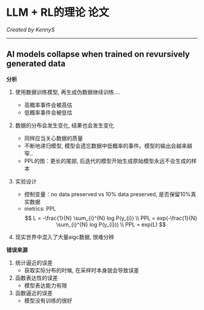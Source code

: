 # LLM + RL的理论 论文

*Created by KennyS*

---

## AI models collapse when trained on revursively generated data

**分析**

1. 使用数据训练模型, 再生成伪数据继续训练....
    - 高概率事件会被高估
    - 低概率事件会被低估

2. 数据的分布会发生变化, 结果也会发生变化
    - 同样应当关心数据的质量
    - 不断地递归模型, 模型会遗忘数据中低概率的事件。模型的输出会越来越窄..
    - PPL的图：更长的尾部, 后迭代的模型开始生成原始模型永远不会生成的样本

3. 实验设计

    - 控制变量：no data preserved vs 10% data preserved, 是否保留10%真实数据
    - metrics: PPL
    $$
    L = -\frac{1}{N} \sum_{i}^{N} log P(y_{i}) \\
    PPL = exp(-\frac{1}{N} \sum_{i}^{N} log P(y_{i})) \\
    PPL = exp(L)
    $$

4. 现实世界中混入了大量aigc数据, 很难分辨

**错误来源**

1. 统计逼近的误差
    - 获取实际分布的时候, 在采样时本身就会导致误差
2. 函数表达性的误差
    - 模型表达能力有限
3. 函数逼近的误差
    - 模型没有训练的很好
